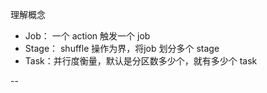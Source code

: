 理解概念

* Job： 一个 action 触发一个 job
* Stage： shuffle 操作为界，将job 划分多个 stage
* Task：并行度衡量，默认是分区数多少个，就有多少个 task

--



